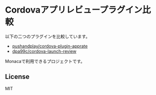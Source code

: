 # Cordovaアプリレビュープラグイン比較

以下の二つのプラグインを比較しています。

- [pushandplay/cordova-plugin-apprate](https://github.com/pushandplay/cordova-plugin-apprate)
- [dpa99c/cordova-launch-review](https://github.com/dpa99c/cordova-launch-review)

Monacaで利用できるプロジェクトです。

## License

MIT
